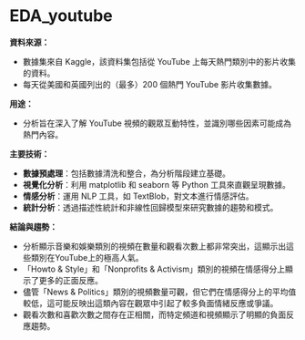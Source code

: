 # EDA_youtube

**資料來源：**
- 數據集來自 Kaggle，該資料集包括從 YouTube 上每天熱門類別中的影片收集的資料。
- 每天從美國和英國列出的（最多）200 個熱門 YouTube 影片收集數據。

**用途：**
- 分析旨在深入了解 YouTube 視頻的觀眾互動特性，並識別哪些因素可能成為熱門內容。

**主要技術：**
- **數據預處理**：包括數據清洗和整合，為分析階段建立基礎。
- **視覺化分析**：利用 matplotlib 和 seaborn 等 Python 工具來直觀呈現數據。
- **情感分析**：運用 NLP 工具，如 TextBlob，對文本進行情感評估。
- **統計分析**：透過描述性統計和非線性回歸模型來研究數據的趨勢和模式。

**結論與趨勢：**
- 分析顯示音樂和娛樂類別的視頻在數量和觀看次數上都非常突出，這顯示出這些類別在YouTube上的極高人氣。
- 「Howto & Style」和「Nonprofits & Activism」類別的視頻在情感得分上顯示了更多的正面反應。
- 儘管「News & Politics」類別的視頻數量可觀，但它們在情感得分上的平均值較低，這可能反映出這類內容在觀眾中引起了較多負面情緒反應或爭議。
- 觀看次數和喜歡次數之間存在正相關，而特定頻道和視頻顯示了明顯的負面反應趨勢。

